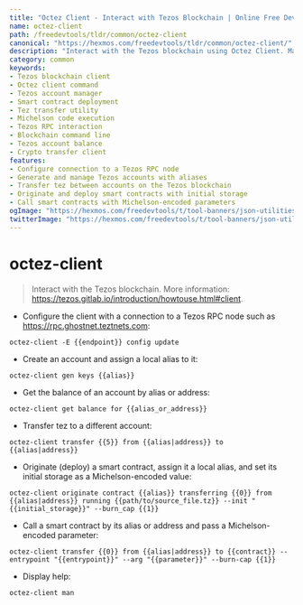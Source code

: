 ```yaml
---
title: "Octez Client - Interact with Tezos Blockchain | Online Free DevTools by Hexmos"
name: octez-client
path: /freedevtools/tldr/common/octez-client
canonical: "https://hexmos.com/freedevtools/tldr/common/octez-client/"
description: "Interact with the Tezos blockchain using Octez Client. Manage accounts, transfer tez, and deploy smart contracts easily. Free online tool, no registration required."
category: common
keywords:
- Tezos blockchain client
- Octez client command
- Tezos account manager
- Smart contract deployment
- Tez transfer utility
- Michelson code execution
- Tezos RPC interaction
- Blockchain command line
- Tezos account balance
- Crypto transfer client
features:
- Configure connection to a Tezos RPC node
- Generate and manage Tezos accounts with aliases
- Transfer tez between accounts on the Tezos blockchain
- Originate and deploy smart contracts with initial storage
- Call smart contracts with Michelson-encoded parameters
ogImage: "https://hexmos.com/freedevtools/t/tool-banners/json-utilities-banner.png"
twitterImage: "https://hexmos.com/freedevtools/t/tool-banners/json-utilities-banner.png"
---
```


# octez-client

> Interact with the Tezos blockchain.
> More information: <https://tezos.gitlab.io/introduction/howtouse.html#client>.

- Configure the client with a connection to a Tezos RPC node such as <https://rpc.ghostnet.teztnets.com>:

`octez-client -E {{endpoint}} config update`

- Create an account and assign a local alias to it:

`octez-client gen keys {{alias}}`

- Get the balance of an account by alias or address:

`octez-client get balance for {{alias_or_address}}`

- Transfer tez to a different account:

`octez-client transfer {{5}} from {{alias|address}} to {{alias|address}}`

- Originate (deploy) a smart contract, assign it a local alias, and set its initial storage as a Michelson-encoded value:

`octez-client originate contract {{alias}} transferring {{0}} from {{alias|address}} running {{path/to/source_file.tz}} --init "{{initial_storage}}" --burn_cap {{1}}`

- Call a smart contract by its alias or address and pass a Michelson-encoded parameter:

`octez-client transfer {{0}} from {{alias|address}} to {{contract}} --entrypoint "{{entrypoint}}" --arg "{{parameter}}" --burn-cap {{1}}`

- Display help:

`octez-client man`
